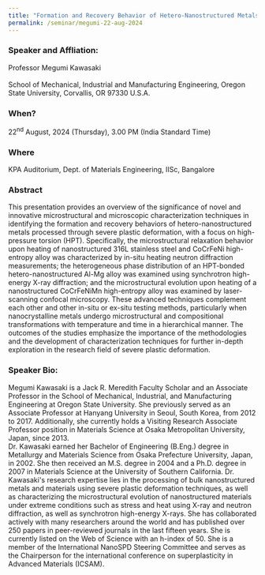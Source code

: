 ```yaml
---
title: "Formation and Recovery Behavior of Hetero-Nanostructured Metals Processed by High-Pressure Torsion (22/08/24)"
permalink: /seminar/megumi-22-aug-2024
---
```

### Speaker and Affliation:
Professor Megumi Kawasaki<br>                                       
School of Mechanical, Industrial and Manufacturing Engineering, Oregon State University, Corvallis, OR 97330 U.S.A. 

### When?
22<sup>nd</sup> August, 2024 (Thursday), 3.00 PM (India Standard Time)

### Where
KPA Auditorium, Dept. of Materials Engineering, IISc, Bangalore

### Abstract
This presentation provides an overview of the significance of novel and innovative microstructural and microscopic characterization techniques in identifying the formation and recovery behaviors of hetero-nanostructured metals processed through severe plastic deformation, with a focus on high-pressure torsion (HPT). Specifically, the microstructural relaxation behavior upon heating of nanostructured 316L stainless steel and CoCrFeNi high-entropy alloy was characterized by in-situ heating neutron diffraction measurements; the heterogeneous phase distribution of an HPT-bonded hetero-nanostructured Al-Mg alloy was examined using synchrotron high-energy X-ray diffraction; and the microstructural evolution upon heating of a nanostructured CoCrFeNiMn high-entropy alloy was examined by laser-scanning confocal microscopy. These advanced techniques complement each other and other in-situ or ex-situ testing methods, particularly when nanocrystalline metals undergo microstructural and compositional transformations with temperature and time in a hierarchical manner. The outcomes of the studies emphasize the importance of the methodologies and the development of characterization techniques for further in-depth exploration in the research field of severe plastic deformation.
 
### Speaker Bio:
Megumi Kawasaki is a Jack R. Meredith Faculty Scholar and an Associate Professor in the School of Mechanical, Industrial, and Manufacturing Engineering at Oregon State University. She previously served as an Associate Professor at Hanyang University in Seoul, South Korea, from 2012 to 2017. Additionally, she currently holds a Visiting Research Associate Professor position in Materials Science at Osaka Metropolitan University, Japan, since 2013.  
Dr. Kawasaki earned her Bachelor of Engineering (B.Eng.) degree in Metallurgy and Materials Science from Osaka Prefecture University, Japan, in 2002. She then received an M.S. degree in 2004 and a Ph.D. degree in 2007 in Materials Science at the University of Southern California.
Dr. Kawasaki's research expertise lies in the processing of bulk nanostructured metals and materials using severe plastic deformation techniques, as well as characterizing the microstructural evolution of nanostructured materials under extreme conditions such as stress and heat using X-ray and neutron diffraction, as well as synchrotron high-energy X-rays. She has collaborated actively with many researchers around the world and has published over 250 papers in peer-reviewed journals in the last fifteen years.  She is currently listed on the Web of Science with an h-index of 50. She is a member of the International NanoSPD Steering Committee and serves as the Chairperson for the international conference on superplasticity in Advanced Materials (ICSAM).